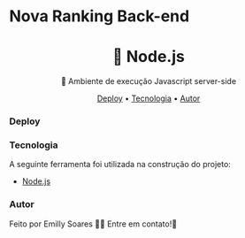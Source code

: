 <h1>Nova Ranking Back-end</h1>

<h1 align="center">🔗 Node.js</h1>
<p align="center">🚀 Ambiente de execução Javascript server-side</p>

<p align="center">
  <a href="#Deploy">Deploy</a> •
  <a href="#Tecnologia">Tecnologia</a> • 
 <a href="#autor">Autor</a>
</p>

### Deploy


### Tecnologia 
A seguinte ferramenta foi utilizada na construção do projeto:
- [Node.js](https://nodejs.org/pt-br/docs)

### Autor
Feito por Emilly Soares 👋🏽 Entre em contato!🚀
